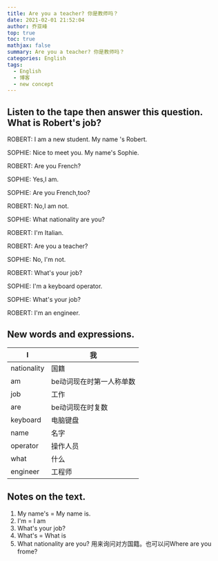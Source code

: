```yaml
---
title: Are you a teacher? 你是教师吗？
date: 2021-02-01 21:52:04
author: 乔亚峰
top: true
toc: true
mathjax: false
summary: Are you a teacher? 你是教师吗？
categories: English
tags:
  - English
  - 博客
  - new concept
---
```


## Listen to the tape then answer this question.  What is Robert's job?

ROBERT: I am a new student. My name 's Robert.

SOPHIE: Nice to meet you. My name's Sophie.

ROBERT: Are you French?

SOPHIE: Yes,I am.



SOPHIE: Are you French,too?

ROBERT: No,I am not.



SOPHIE: What nationality are you?

ROBERT: I'm Italian.



ROBERT: Are you a teacher?

SOPHIE: No, I'm not.



ROBERT: What's your job?

SOPHIE: I'm a keyboard operator.



SOPHIE: What's your job?

ROBERT: I'm an engineer.



## New words and expressions.

| I           | 我                       |
| ----------- | ------------------------ |
| nationality | 国籍                     |
| am          | be动词现在时第一人称单数 |
| job         | 工作                     |
| are         | be动词现在时复数         |
| keyboard    | 电脑键盘                 |
| name        | 名字                     |
| operator    | 操作人员                 |
| what        | 什么                     |
| engineer    | 工程师                   |


## Notes on the text.
1. My name's = My name is.
2. I'm = I am
3. What's your job?
4. What's  = What is
5. What nationality are you? 用来询问对方国籍。也可以问Where are you frome?


